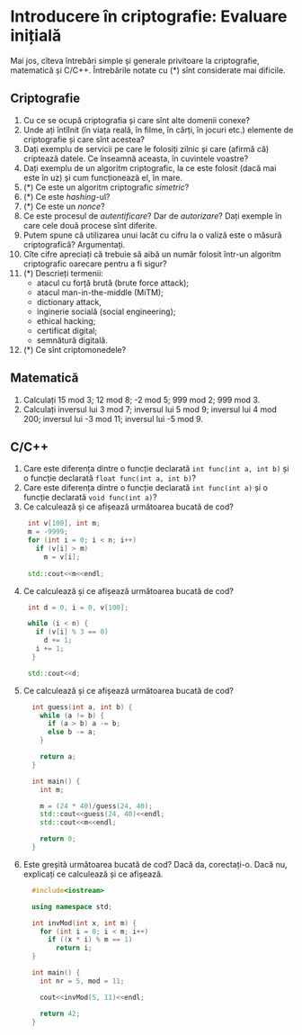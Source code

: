 # Introducere în criptografie: Evaluare inițială

Mai jos, cîteva întrebări simple și generale privitoare la criptografie,
matematică și C/C++. Întrebările notate cu (*) sînt considerate mai dificile.

## Criptografie
1. Cu ce se ocupă criptografia și care sînt alte domenii conexe?
2. Unde ați întîlnit (în viața reală, în filme, în cărți, în jocuri etc.)
   elemente de criptografie și care sînt acestea?
3. Dați exemplu de servicii pe care le folosiți zilnic și care (afirmă că)
   criptează datele. Ce înseamnă aceasta, în cuvintele voastre?
4. Dați exemplu de un algoritm criptografic, la ce este folosit (dacă mai
   este în uz) și cum funcționează el, în mare.
5. (*) Ce este un algoritm criptografic *simetric*?
6. (*) Ce este *hashing*-ul?
7. (*) Ce este un *nonce*?
8. Ce este procesul de *autentificare*? Dar de *autorizare*? Dați exemple
   în care cele două procese sînt diferite.
9. Putem spune că utilizarea unui lacăt cu cifru la o valiză
   este o măsură criptografică? Argumentați.
10. Cîte cifre apreciați că trebuie să aibă un număr folosit într-un algoritm
	criptografic oarecare pentru a fi sigur?
11. (*) Descrieți termenii:
	- atacul cu forță brută (brute force attack);
	- atacul man-in-the-middle (MiTM);
	- dictionary attack,
	- inginerie socială	(social engineering);
	- ethical hacking;
	- certificat digital;
	- semnătură digitală.
12. (*) Ce sînt criptomonedele?


## Matematică
1. Calculați 15 mod 3; 12 mod 8; -2 mod 5; 999 mod 2; 999 mod 3.
2. Calculați inversul lui 3 mod 7; inversul lui 5 mod 9; inversul lui 4 mod 200;
   inversul lui -3 mod 11; inversul lui -5 mod 9.

## C/C++
1. Care este diferența dintre o funcție declarată `int func(int a, int b)` și o
   funcție declarată `float func(int a, int b)`?
2. Care este diferența dintre o funcție declarată `int func(int a)` și o funcție
   declarată `void func(int a)`?
3. Ce calculează și ce afișează următoarea bucată de cod?
   ```cpp
    int v[100], int m;
    m = -9999;
    for (int i = 0; i < n; i++)
      if (v[i] > m)
    	m = v[i];
	
    std::cout<<m<<endl;
	```
4. Ce calculează și ce afișează următoarea bucată de cod?
   ```cpp 
    int d = 0, i = 0, v[100];
   
    while (i < n) {
      if (v[i] % 3 == 0)
    	d += 1;
      i += 1;
     }

    std::cout<<d;
	```
5. Ce calculează și ce afișează următoarea bucată de cod?
   ```cpp
	 int guess(int a, int b) {
	   while (a != b) {
		 if (a > b) a -= b;
		 else b -= a;
	   }

	   return a;
	 }

	 int main() {
	   int m;

	   m = (24 * 40)/guess(24, 40);
	   std::cout<<guess(24, 40)<<endl;
	   std::cout<<m<<endl;

	   return 0;
	 }
   ```
6. Este greșită următoarea bucată de cod? Dacă da, corectați-o.
   Dacă nu, explicați ce calculează și ce afișează.
   ```cpp
	 #include<iostream>

	 using namespace std;

	 int invMod(int x, int m) {
	   for (int i = 0; i < m; i++)
		 if ((x * i) % m == 1)
		   return i;
	 }

	 int main() {
	   int nr = 5, mod = 11;

	   cout<<invMod(5, 11)<<endl;

	   return 42;
	 }
   ```
